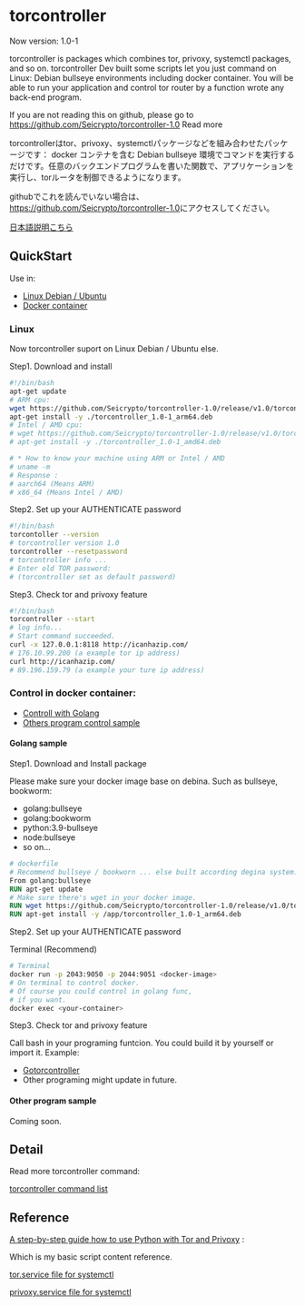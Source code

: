 # torcontroller

Now version: 1.0-1

torcontroller is packages which combines tor, privoxy, systemctl packages, and so on. torcontroller Dev built some scripts let you just command on Linux: Debian bullseye environments including docker container. You will be able to run your application and control tor router by a function wrote any back-end program.

If you are not reading this on github, please go to <https://github.com/Seicrypto/torcontroller-1.0>
Read more

torcontrollerはtor、privoxy、systemctlパッケージなどを組み合わせたパッケージです： docker コンテナを含む Debian bullseye 環境でコマンドを実行するだけです。任意のバックエンドプログラムを書いた関数で、アプリケーションを実行し、torルータを制御できるようになります。

githubでこれを読んでいない場合は、<https://github.com/Seicrypto/torcontroller-1.0>にアクセスしてください。

[日本語説明こちら](./READMEJP.md)

## QuickStart

Use in:

* [Linux Debian / Ubuntu](#linux)
* [Docker container](#control-in-docker-container)

### Linux

Now torcontroller suport on Linux Debian / Ubuntu else.

Step1. Download and install

```bash
#!/bin/bash
apt-get update
# ARM cpu:
wget https://github.com/Seicrypto/torcontroller-1.0/release/v1.0/torcontroller_1.0-1_arm64.deb
apt-get install -y ./torcontroller_1.0-1_arm64.deb
# Intel / AMD cpu:
# wget https://github.com/Seicrypto/torcontroller-1.0/release/v1.0/torcontroller_1.0-1_amd64.deb
# apt-get install -y ./torcontroller_1.0-1_amd64.deb

# * How to know your machine using ARM or Intel / AMD
# uname -m
# Response :
# aarch64 (Means ARM)
# x86_64 (Means Intel / AMD)
```

Step2. Set up your AUTHENTICATE password

```bash
#!/bin/bash
torcontoller --version
# torcontroller version 1.0
torcontroller --resetpassword
# torcontroller info ...
# Enter old TOR password:
# (torcontroller set as default password)
```

Step3. Check tor and privoxy feature

```bash
#!/bin/bash
torcontroller --start
# log info...
# Start command succeeded.
curl -x 127.0.0.1:8118 http://icanhazip.com/
# 176.10.99.200 (a example tor ip address)
curl http://icanhazip.com/
# 89.196.159.79 (a example your ture ip address)
```

### Control in docker container:

* [Controll with Golang](#golang-sample)
* [Others program control sample](#other-program-sample)

#### Golang sample

Step1. Download and Install package

Please make sure your docker image base on debina.
Such as bullseye, bookworm:

* golang:bullseye
* golang:bookworm
* python:3.9-bullseye
* node:bullseye
* so on...

```dockerfile
# dockerfile
# Recommend bullseye / bookworn ... else built according degina system.
From golang:bullseye
RUN apt-get update
# Make sure there's wget in your docker image.
RUN wget https://github.com/Seicrypto/torcontroller-1.0/release/v1.0/torcontroller_1.0-1_arm64.deb
RUN apt-get install -y /app/torcontroller_1.0-1_arm64.deb
```

Step2. Set up your AUTHENTICATE password

Terminal (Recommend)

```bash
# Terminal
docker run -p 2043:9050 -p 2044:9051 <docker-image>
# On terminal to control docker.
# Of course you could control in golang func,
# if you want.
docker exec <your-container>

```

Step3. Check tor and privoxy feature

Call bash in your programing funtcion. You could build it by yourself or import it.
Example:

* [Gotorcontroller]()
* Other programing might update in future.

#### Other program sample

Coming soon.

## Detail

Read more torcontroller command:

[torcontroller command list](./docs/commandList.md)

## Reference

[A step-by-step guide how to use Python with Tor and Privoxy](https://gist.github.com/DusanMadar/8d11026b7ce0bce6a67f7dd87b999f6b) :

Which is my basic script content reference.

[tor.service file for systemctl](https://gist.github.com/gtank/f6a8f99c70f682cd8d4acd6a4a9ee696)

[privoxy.service file for systemctl](https://alt.os.linux.mageia.narkive.com/D2i3xOYQ/privoxy-service-file-for-systemd)